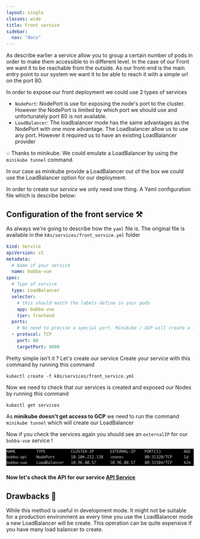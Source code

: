 ```yaml
---
layout: single
classes: wide
title: Front service
sidebar:
  nav: "docs"
---
```


As describe earlier a service allow you to group a certain number of pods in order to make them accessible to in different level. In the case of our Front we want it to be reachable from the outside. As our front-end is the main entry point to our system we want it to be able to reach it with a simple url on the port 80.

In order to expose our front deployment we could use 2 types of services

- ```NodePort```: NodePort is use for exposing the node's port to the cluster. However the NodePort is limited by which port we should use and unfortunately port 80 is not available.
- ```LoadBalancer```: The loadbalancer mode has the same advantages as the NodePort with one more advantage. The Loadbalancer allow us to use any port. However it required us to have an existing LoadBalancer provider

💡 Thanks to minikube. We could emulate a LoadBalancer by using the ```minikube tunnel``` command.

In our case as minikube provide a LoadBalancer out of the box we could use the LoadBalancer option for our deployment.

In order to create our *service* we only need one thing. A Yaml configuration file which is describe below:

## Configuration of the front service ⚒️

As always we're going to describe how the ```yaml``` file is. The original file is available in the ```k8s/services/front_service.yml``` folder

```yaml
kind: Service
apiVersion: v1
metadata:
  # Name of your service
  name: bobba-vue
spec:
  # Type of service
  type: LoadBalancer
  selector:
    # this should match the labels define in your pods
    app: bobba-vue
    tier: frontend
  ports:
    # No need to precise a special port. Minikube / GCP will create a load balancer on it's own.. at least on minikube :D
  - protocol: TCP
    port: 80
    targetPort: 8080
```

Pretty simple isn't it ? Let's create our service
Create your service with this command by running this command

```shell
kubectl create -f k8s/services/front_service.yml
```

Now we need to check that our services is created and exposed our Nodes by running this command

```shell
kubectl get services
```

As **minikube doesn't get access to GCP** we need to run the command ```minikube tunnel``` which will create our LoadBalancer

Now if you check the services again you should see an ```externalIP``` for our ```bobba-vue``` service !

![bobba vue](../../img/bobba-vue.png)

#### Now let's check the API for our service [API Service](service_api.md)

## Drawbacks 🔮

While this method is useful in development mode. It might not be suitable for a production environment as every time you use the LoadBalancer mode a new LoadBalancer will be create. This operation can be quite expensive if you have many load balancer to create.